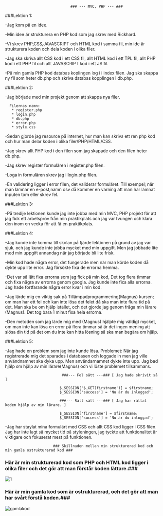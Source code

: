                                   ### --- MVC, PHP --- ###
 ###Lektion 1:
 
-Jag kom på en idee.

-Min idee är strukturera en PHP kod som jag skrev med Rickhard.

-Vi skrev PHP,CSS,JAVASCRIPT och HTML kod i samma fil, min ide är strukturera koden och dela koden i olika filer.

-Jag ska skriva allt CSS kod i ett CSS fil, allt HTML kod i ett TPL fil, allt PHP kod i ett PHP fil och allt JAVASCRIPT kod i ett JS fil.

-På min gamla PHP kod databas koplingen log i i index filen. Jag ska skappa ny fil som heter db.php och skriva databas kopplingen i db.php.

###Lektion 2:

-Jag började med min projekt genom att skappa nya filer.

      Filernas namn:
       * register.php
       * login.php
       * db.php
       * error.php
       * style.css
       
-Sedan gjorde jag resource på internet, hur man kan skriva ett ren php kod och hur man delar koden i olika filer/PHP/HTML/CSS.

-Jag skrev allt PHP kod i den filen som jag skapade och den filen heter db.php.

-Jag skrev register formulären i register.php filen. 

-Loga in formulären skrev jag i login.php filen.

-En validering ligger i error filen, det validerar formuläret.  Till exempel; när man lämnar en e-post,namn osv då kommer en varning
att man har lämnat inputen tom eller skrev fel.

###Lektion 3:

-På tredije lektionen kunde jag inte jobba med min MVC, PHP projekt för att jag fick ett arbetsprov från min praktikplats och jag var
tvungen och klara den inom en vecka för att få en praktikplats.

###Lektion 4:

-Jag kunde inte komma till skolan på fjärde lektionen på grund av jag var sjuk, och jag kunde inte jobba mycket med min uppgift.
Men jag jobbade lite med min uppgift annandag när jag började bli lite frisk. 

-Min kod hade några error, det fungerade men när man körde koden då dykte upp lite error. Jag försökte fixa de errorna hemma.

-Det var så lätt fixa errorna som jag fick på min kod, Det tog flera timmar och fixa några av errorna genom googla. Jag kunde inte 
fixa alla errorna. Jag hade fortfarande några error kvar i min kod.

-Jag lärde mig en viktig sak på Tillämpadprogrammering(Magnus) kursen; om man har ett fel och kan inte lösa det felet då ska man inte 
flura tid på det. Man ska be om hjälp istället, och det gjorde jag genom fråga min lärare (Magnus). Det tog bara 1 minut fixa hela
errorna. 

-Den metoden som jag lärde mig med (Magnus) hjälpte mig väldigt mycket, om man inte kan lösa en error på flera timmar så är det ingen
mening att slösa din tid på det om du inte kan hitta lösning så ska man begära om hjälp.

###Lektion 5:

-Jag hade en problem som jag inte kunde lösa. Problemet: När jag registrerade mig det sparades i databasen och loggade in men jag ville
användnamnet ska dyka upp. Men användarnamnet dykte inte upp. Jag bad hjälp om hjälp av min lärare(Magnus) och vi löste problemet
tillsammans.

                              ###--- Fel sätt ---### [ Jag hade skrivit så ]
                             
                             $_SESSION['$_GET(firstname')] = $firstname;
                             $_SESSION['success'] = 'Nu är du inloggad';

                             ###--- Rätt sätt ---### [ Jag har rättat koden hjälp av min lärare. ]
                             
                             $_SESSION['firstname'] = $firstname;
                             $_SESSION['success'] = 'Nu är du inloggad';
                             
-Jag har staylat mina formulärt med CSS och allt CSS kod ligger i CSS filen. Jag har inte lagt så mycket tid på styleningen, jag tyckte
att funktionalitet är viktigare och fokuserat mest på funktionen.

                          ### Skillnaden mellan min strukturerad kod och min gamla ostrukturerad kod ###
                          
### Här är min strukturerad kod som  PHP och HTML kod ligger i olika filer och det gör att man förstår koden lättare.###             
![1](https://user-images.githubusercontent.com/39722976/52724601-f48a5700-2faf-11e9-8c26-74c9340d92a7.png)
### Här är min gamla kod som är ostrukturerad, och det gör att man har svårt förstå koden.### 
![gamlakod](https://user-images.githubusercontent.com/39722976/52725122-dc670780-2fb0-11e9-8789-48ed62a444d4.png)
